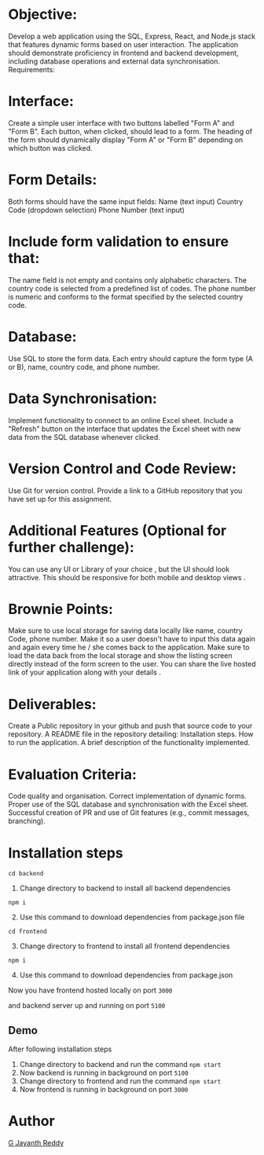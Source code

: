 # Objective:
Develop a web application using the SQL, Express, React, and Node.js stack that features dynamic forms based on user interaction. The application should demonstrate proficiency in frontend and backend development, including database operations and external data synchronisation.
Requirements:
# Interface:
Create a simple user interface with two buttons labelled "Form A" and "Form B".
Each button, when clicked, should lead to a form. The heading of the form should dynamically display "Form A" or "Form B" depending on which button was clicked.
# Form Details:
Both forms should have the same input fields:
Name (text input)
Country Code (dropdown selection)
Phone Number (text input)
# Include form validation to ensure that:
The name field is not empty and contains only alphabetic characters.
The country code is selected from a predefined list of codes.
The phone number is numeric and conforms to the format specified by the selected country code.
# Database:
Use SQL to store the form data.
Each entry should capture the form type (A or B), name, country code, and phone number.
# Data Synchronisation:
Implement functionality to connect to an online Excel sheet.
Include a "Refresh" button on the interface that updates the Excel sheet with new data from the SQL database whenever clicked.
# Version Control and Code Review:
Use Git for version control. Provide a link to a GitHub repository that you have set up for this assignment.
# Additional Features (Optional for further challenge):
You can use any UI or Library of your choice , but the UI should  look attractive.
This should be responsive for both mobile and desktop views .



# Brownie Points:
Make sure to use local storage for saving data locally like name, country Code, phone number.  Make it so a user doesn't have to input this data again and again every time he / she comes back to the application. Make sure to load the data back from the local storage and show the listing screen directly instead of the form screen to the user.
You can share the live hosted link of your application along with your details .
# Deliverables:
Create a Public repository in your github and push that source code to your repository.
A README file in the repository detailing:
Installation steps.
How to run the application.
A brief description of the functionality implemented.
# Evaluation Criteria:
Code quality and organisation.
Correct implementation of dynamic forms.
Proper use of the SQL database and synchronisation with the Excel sheet.
Successful creation of PR and use of Git features (e.g., commit messages, branching).


# Installation steps

``` cd backend ``` 

1. Change directory to  backend to install all backend dependencies

``` npm i ```

2. Use this command to download dependencies from package.json file

``` cd frontend ```

3. Change directory to frontend to install all frontend dependencies

``` npm i ```

4. Use this command to download dependencies from package.json

Now you have frontend hosted locally on port ``` 3000  ```

and backend server up and running on port ``` 5100 ```

## Demo

After following installation steps

1. Change directory to backend and run the command ```npm start``` 
2. Now backend is running in background on port ```5100```
3. Change directory to frontend and run the command ```npm start```
4. Now frontend is running in background on port ```3000```



# Author

[G Jayanth Reddy ](https://github.com/JayanthReddyG)